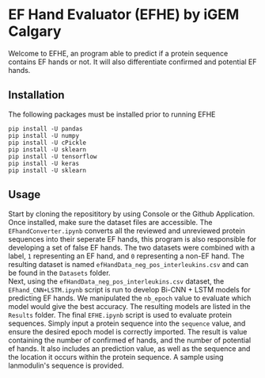 # EF Hand Evaluator (EFHE) by iGEM Calgary
Welcome to EFHE, an program able to predict if a protein sequence contains EF hands or not. It will also differentiate confirmed and potential EF hands. 

## Installation
The following packages must be installed prior to running EFHE
```
pip install -U pandas 
pip install -U numpy  
pip install -U cPickle
pip install -U sklearn
pip install -U tensorflow 
pip install -U keras
pip install -U sklearn
```

## Usage
Start by cloning the reposititory by using Console or the Github Application. Once installed, make sure the dataset files are accessible. 
The ```EFhandConverter.ipynb``` converts all the reviewed and unreviewed protein sequences into their seperate EF hands, this program is also responsible for developing a set of false EF hands. The two datasets were combined with a label, ```1``` representing an EF hand, and ```0``` representing a non-EF hand. The resulting dataset is named ```efHandData_neg_pos_interleukins.csv``` and can be found in the ```Datasets``` folder.  
Next, using the ```efHandData_neg_pos_interleukins.csv``` dataset, the ```EFhand_CNN+LSTM.ipynb``` script is run to develop Bi-CNN + LSTM models for predicting EF hands. We manipulated the ```nb_epoch```  value to evaluate which model would give the best accuracy. The resulting models are listed in the ```Results``` folder. 
The final ```EFHE.ipynb``` script is used to evaluate protein sequences. Simply input a protein sequence into the ```sequence``` value, and ensure the desired epoch model is correctly imported. The result is value containing the number of confirmed ef hands, and the number of potential ef hands. It also includes an prediction value, as well as the sequence and the location it occurs within the protein sequence. A sample using lanmodulin's sequence is provided. 
